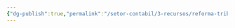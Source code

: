 ```yaml
---
{"dg-publish":true,"permalink":"/setor-contabil/3-recursos/reforma-tributaria/formas-de-planejamento/","dgPassFrontmatter":true,"created":"2025-08-20T20:10:40.659-03:00","updated":"2025-08-21T22:16:23.911-03:00"}
---
```





